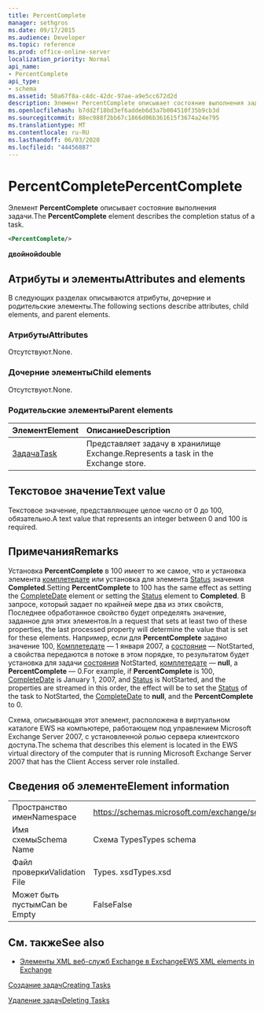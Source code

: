 ```yaml
---
title: PercentComplete
manager: sethgros
ms.date: 09/17/2015
ms.audience: Developer
ms.topic: reference
ms.prod: office-online-server
localization_priority: Normal
api_name:
- PercentComplete
api_type:
- schema
ms.assetid: 58a67f8a-c4dc-42dc-97ae-a9e5cc672d2d
description: Элемент PercentComplete описывает состояние выполнения задачи.
ms.openlocfilehash: b7dd2f18bd3ef6addeb6d3a7b004510f35b9cb3d
ms.sourcegitcommit: 88ec988f2bb67c1866d06b361615f3674a24e795
ms.translationtype: MT
ms.contentlocale: ru-RU
ms.lasthandoff: 06/03/2020
ms.locfileid: "44456887"
---
```

# <a name="percentcomplete"></a><span data-ttu-id="af3da-103">PercentComplete</span><span class="sxs-lookup"><span data-stu-id="af3da-103">PercentComplete</span></span>

<span data-ttu-id="af3da-104">Элемент **PercentComplete** описывает состояние выполнения задачи.</span><span class="sxs-lookup"><span data-stu-id="af3da-104">The **PercentComplete** element describes the completion status of a task.</span></span> 
  
```xml
<PercentComplete/>
```

 <span data-ttu-id="af3da-105">**двойной**</span><span class="sxs-lookup"><span data-stu-id="af3da-105">**double**</span></span>
## <a name="attributes-and-elements"></a><span data-ttu-id="af3da-106">Атрибуты и элементы</span><span class="sxs-lookup"><span data-stu-id="af3da-106">Attributes and elements</span></span>

<span data-ttu-id="af3da-107">В следующих разделах описываются атрибуты, дочерние и родительские элементы.</span><span class="sxs-lookup"><span data-stu-id="af3da-107">The following sections describe attributes, child elements, and parent elements.</span></span>
  
### <a name="attributes"></a><span data-ttu-id="af3da-108">Атрибуты</span><span class="sxs-lookup"><span data-stu-id="af3da-108">Attributes</span></span>

<span data-ttu-id="af3da-109">Отсутствуют.</span><span class="sxs-lookup"><span data-stu-id="af3da-109">None.</span></span>
  
### <a name="child-elements"></a><span data-ttu-id="af3da-110">Дочерние элементы</span><span class="sxs-lookup"><span data-stu-id="af3da-110">Child elements</span></span>

<span data-ttu-id="af3da-111">Отсутствуют.</span><span class="sxs-lookup"><span data-stu-id="af3da-111">None.</span></span>
  
### <a name="parent-elements"></a><span data-ttu-id="af3da-112">Родительские элементы</span><span class="sxs-lookup"><span data-stu-id="af3da-112">Parent elements</span></span>

|<span data-ttu-id="af3da-113">**Элемент**</span><span class="sxs-lookup"><span data-stu-id="af3da-113">**Element**</span></span>|<span data-ttu-id="af3da-114">**Описание**</span><span class="sxs-lookup"><span data-stu-id="af3da-114">**Description**</span></span>|
|:-----|:-----|
|[<span data-ttu-id="af3da-115">Задача</span><span class="sxs-lookup"><span data-stu-id="af3da-115">Task</span></span>](task.md) <br/> |<span data-ttu-id="af3da-116">Представляет задачу в хранилище Exchange.</span><span class="sxs-lookup"><span data-stu-id="af3da-116">Represents a task in the Exchange store.</span></span>  <br/> |
   
## <a name="text-value"></a><span data-ttu-id="af3da-117">Текстовое значение</span><span class="sxs-lookup"><span data-stu-id="af3da-117">Text value</span></span>

<span data-ttu-id="af3da-118">Текстовое значение, представляющее целое число от 0 до 100, обязательно.</span><span class="sxs-lookup"><span data-stu-id="af3da-118">A text value that represents an integer between 0 and 100 is required.</span></span>
  
## <a name="remarks"></a><span data-ttu-id="af3da-119">Примечания</span><span class="sxs-lookup"><span data-stu-id="af3da-119">Remarks</span></span>

<span data-ttu-id="af3da-120">Установка **PercentComplete** в 100 имеет то же самое, что и установка элемента [комплетедате](completedate.md) или установка для элемента [Status](status.md) значения **Completed**.</span><span class="sxs-lookup"><span data-stu-id="af3da-120">Setting **PercentComplete** to 100 has the same effect as setting the [CompleteDate](completedate.md) element or setting the [Status](status.md) element to **Completed**.</span></span> <span data-ttu-id="af3da-121">В запросе, который задает по крайней мере два из этих свойств, Последнее обработанное свойство будет определять значение, заданное для этих элементов.</span><span class="sxs-lookup"><span data-stu-id="af3da-121">In a request that sets at least two of these properties, the last processed property will determine the value that is set for these elements.</span></span> <span data-ttu-id="af3da-122">Например, если для **PercentComplete** задано значение 100, [Комплетедате](completedate.md) — 1 января 2007, а [состояние](status.md) — NotStarted, а свойства передаются в потоке в этом порядке, то результатом будет установка для задачи [состояния](status.md) NotStarted, [комплетедате](completedate.md) — **null**, а **PercentComplete** — 0.</span><span class="sxs-lookup"><span data-stu-id="af3da-122">For example, if **PercentComplete** is 100, [CompleteDate](completedate.md) is January 1, 2007, and [Status](status.md) is NotStarted, and the properties are streamed in this order, the effect will be to set the [Status](status.md) of the task to NotStarted, the [CompleteDate](completedate.md) to **null**, and the **PercentComplete** to 0.</span></span> 
  
<span data-ttu-id="af3da-123">Схема, описывающая этот элемент, расположена в виртуальном каталоге EWS на компьютере, работающем под управлением Microsoft Exchange Server 2007, с установленной ролью сервера клиентского доступа.</span><span class="sxs-lookup"><span data-stu-id="af3da-123">The schema that describes this element is located in the EWS virtual directory of the computer that is running Microsoft Exchange Server 2007 that has the Client Access server role installed.</span></span>
  
## <a name="element-information"></a><span data-ttu-id="af3da-124">Сведения об элементе</span><span class="sxs-lookup"><span data-stu-id="af3da-124">Element information</span></span>

|||
|:-----|:-----|
|<span data-ttu-id="af3da-125">Пространство имен</span><span class="sxs-lookup"><span data-stu-id="af3da-125">Namespace</span></span>  <br/> |https://schemas.microsoft.com/exchange/services/2006/types  <br/> |
|<span data-ttu-id="af3da-126">Имя схемы</span><span class="sxs-lookup"><span data-stu-id="af3da-126">Schema Name</span></span>  <br/> |<span data-ttu-id="af3da-127">Схема Types</span><span class="sxs-lookup"><span data-stu-id="af3da-127">Types schema</span></span>  <br/> |
|<span data-ttu-id="af3da-128">Файл проверки</span><span class="sxs-lookup"><span data-stu-id="af3da-128">Validation File</span></span>  <br/> |<span data-ttu-id="af3da-129">Types. xsd</span><span class="sxs-lookup"><span data-stu-id="af3da-129">Types.xsd</span></span>  <br/> |
|<span data-ttu-id="af3da-130">Может быть пустым</span><span class="sxs-lookup"><span data-stu-id="af3da-130">Can be Empty</span></span>  <br/> |<span data-ttu-id="af3da-131">False</span><span class="sxs-lookup"><span data-stu-id="af3da-131">False</span></span>  <br/> |
   
## <a name="see-also"></a><span data-ttu-id="af3da-132">См. также</span><span class="sxs-lookup"><span data-stu-id="af3da-132">See also</span></span>



- [<span data-ttu-id="af3da-133">Элементы XML веб-служб Exchange в Exchange</span><span class="sxs-lookup"><span data-stu-id="af3da-133">EWS XML elements in Exchange</span></span>](ews-xml-elements-in-exchange.md)


[<span data-ttu-id="af3da-134">Создание задач</span><span class="sxs-lookup"><span data-stu-id="af3da-134">Creating Tasks</span></span>](https://msdn.microsoft.com/library/0ef97334-e8a0-4f67-a23a-dd9e2bbad49f%28Office.15%29.aspx)
  
[<span data-ttu-id="af3da-135">Удаление задач</span><span class="sxs-lookup"><span data-stu-id="af3da-135">Deleting Tasks</span></span>](https://msdn.microsoft.com/library/a3d7e25f-8a35-4901-b1d9-d31f418ab340%28Office.15%29.aspx)

